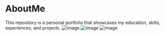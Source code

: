 # AboutMe
This repository is a personal portfolio that showcases my education, skills, experiences, and projects.
![image](https://github.com/laiba2122/AboutMe/assets/149465444/4192d9bc-3cdd-465b-b002-f8b7581a5c6c)
![image](https://github.com/laiba2122/AboutMe/assets/149465444/eac837ac-7f6e-4cef-827a-f2bb29d2ea72)
![image](https://github.com/laiba2122/AboutMe/assets/149465444/18954248-996d-4ebc-8e75-25becd863a94)



